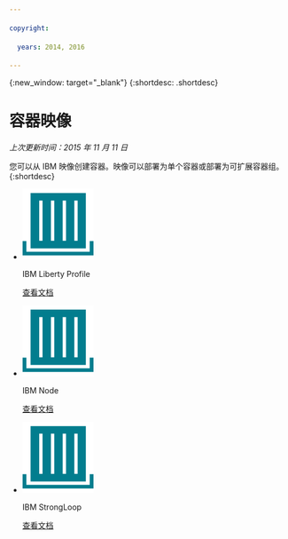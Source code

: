 ```yaml
---

copyright:

  years: 2014, 2016

---
```


{:new_window: target="_blank"}
{:shortdesc: .shortdesc}

# 容器映像
*上次更新时间：2015 年 11 月 11 日*

您可以从 IBM 映像创建容器。映像可以部署为单个容器或部署为可扩展容器组。
{:shortdesc}

<ul class="runtimeIconList">
<li>
<p class="runtimeIcon"><img src="images/container-image_ibm.svg" alt="IBM 映像" /></p>
<p class="runtimeTitle">IBM Liberty Profile</p>
<p class="runtimeLink"><a format="html" href="../images/docker_image_ibmliberty/ibmliberty_starter.html" scope="peer">查看文档</a></p>
</li>
<li>
<p class="runtimeIcon"><img src="images/container-image_ibm.svg" alt="IBM 映像" /></p>
<p class="runtimeTitle">IBM Node</p>
<p class="runtimeLink"><a format="html" href="../images/docker_image_ibmnode/ibmnode_starter.html" scope="peer">查看文档</a></p>
</li>
<li>
<p class="runtimeIcon"><img src="images/container-image_ibm.svg" alt="IBM 映像" /></p>
<p class="runtimeTitle">IBM StrongLoop</p>
<p class="runtimeLink"><a format="html" href="../images/ibmnode_strong_pm/ibmnode-strong-pm_starter.html" scope="peer">查看文档</a></p>
</li>
</ul>
